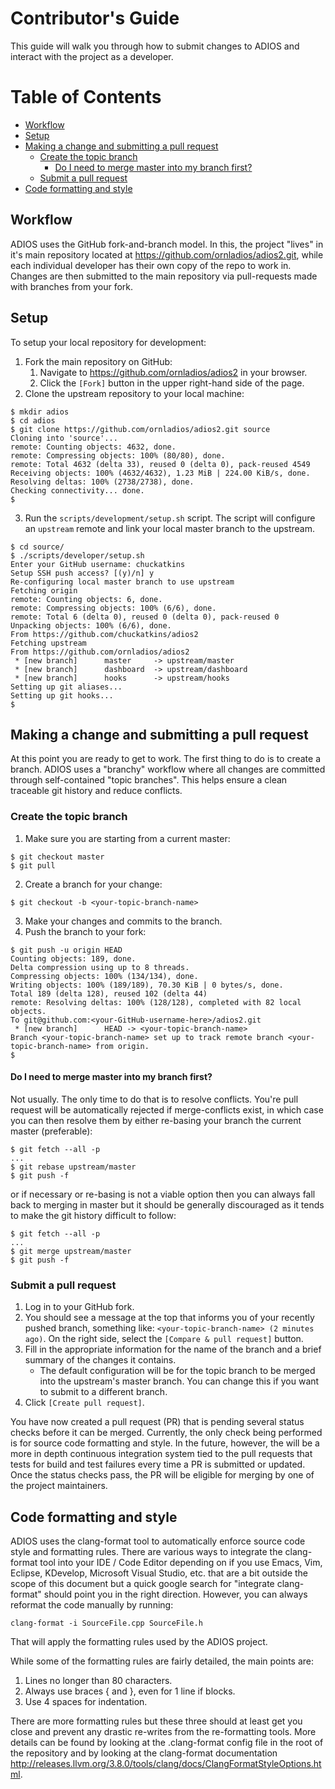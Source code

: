 # Contributor's Guide

This guide will walk you through how to submit changes to ADIOS and interact
with the project as a developer.

Table of Contents
=================

   * [Workflow](#workflow)
   * [Setup](#setup)
   * [Making a change and submitting a pull request](#making-a-change-and-submitting-a-pull-request)
      * [Create the topic branch](#create-the-topic-branch)
         * [Do I need to merge master into my branch first?](#do-i-need-to-merge-master-into-my-branch-first)
      * [Submit a pull request](#submit-a-pull-request)
   * [Code formatting and style](#code-formatting-and-style)

## Workflow
ADIOS uses the GitHub fork-and-branch model. In this, the project "lives" in it's main repository located at https://github.com/ornladios/adios2.git, while each individual developer has their own copy of the repo to work in.  Changes are then submitted to the main repository via pull-requests made with branches from your fork.

## Setup
To setup your local repository for development:

  1. Fork the main repository on GitHub:
     1. Navigate to https://github.com/ornladios/adios2 in your browser.
     1. Click the `[Fork]` button in the upper right-hand side of the page.
  2. Clone the upstream repository to your local machine:
```
$ mkdir adios
$ cd adios
$ git clone https://github.com/ornladios/adios2.git source
Cloning into 'source'...
remote: Counting objects: 4632, done.
remote: Compressing objects: 100% (80/80), done.
remote: Total 4632 (delta 33), reused 0 (delta 0), pack-reused 4549
Receiving objects: 100% (4632/4632), 1.23 MiB | 224.00 KiB/s, done.
Resolving deltas: 100% (2738/2738), done.
Checking connectivity... done.
$
```
  3. Run the `scripts/development/setup.sh` script.  The script will configure an `upstream` remote and link your local master branch to the upstream.
```
$ cd source/
$ ./scripts/developer/setup.sh 
Enter your GitHub username: chuckatkins
Setup SSH push access? [(y)/n] y
Re-configuring local master branch to use upstream
Fetching origin
remote: Counting objects: 6, done.
remote: Compressing objects: 100% (6/6), done.
remote: Total 6 (delta 0), reused 0 (delta 0), pack-reused 0
Unpacking objects: 100% (6/6), done.
From https://github.com/chuckatkins/adios2
Fetching upstream
From https://github.com/ornladios/adios2
 * [new branch]      master     -> upstream/master
 * [new branch]      dashboard  -> upstream/dashboard
 * [new branch]      hooks      -> upstream/hooks
Setting up git aliases...
Setting up git hooks...
$
```

## Making a change and submitting a pull request
At this point you are ready to get to work.  The first thing to do is to create a branch.  ADIOS uses a "branchy" workflow where all changes are committed through self-contained "topic branches".  This helps ensure a clean traceable git history and reduce conflicts.

### Create the topic branch

1. Make sure you are starting from a current master:
```
$ git checkout master
$ git pull
```
2. Create a branch for your change:
```
$ git checkout -b <your-topic-branch-name>
```
3. Make your changes and commits to the branch.
4. Push the branch to your fork:
```
$ git push -u origin HEAD
Counting objects: 189, done.
Delta compression using up to 8 threads.
Compressing objects: 100% (134/134), done.
Writing objects: 100% (189/189), 70.30 KiB | 0 bytes/s, done.
Total 189 (delta 128), reused 102 (delta 44)
remote: Resolving deltas: 100% (128/128), completed with 82 local objects.
To git@github.com:<your-GitHub-username-here>/adios2.git
 * [new branch]      HEAD -> <your-topic-branch-name>
Branch <your-topic-branch-name> set up to track remote branch <your-topic-branch-name> from origin.
$
```

#### Do I need to merge master into my branch first?
Not usually.  The only time to do that is to resolve conflicts.  You're pull request will be automatically rejected if merge-conflicts exist, in which case you can then resolve them by either re-basing your branch the current master (preferable):
```
$ git fetch --all -p
...
$ git rebase upstream/master
$ git push -f
```
or if necessary or re-basing is not a viable option then you can always fall back to merging in master but it should be generally discouraged as it tends to make the git history difficult to follow:
```
$ git fetch --all -p
...
$ git merge upstream/master
$ git push -f
```

### Submit a pull request
1. Log in to your GitHub fork.
2. You should see a message at the top that informs you of your recently pushed branch, something like: `<your-topic-branch-name> (2 minutes ago)`.  On the right side, select the `[Compare & pull request]` button.
3. Fill in the appropriate information for the name of the branch and a brief summary of the changes it contains.
   * The default configuration will be for the topic branch to be merged into the upstream's master branch.  You can change this if you want to submit to a different branch.
4. Click `[Create pull request]`.

You have now created a pull request (PR) that is pending several status checks before it can be merged.  Currently, the only check being performed is for source code formatting and style.  In the future, however, the will be a more in depth continuous integration system tied to the pull requests that tests for build and test failures every time a PR is submitted or updated.  Once the status checks pass, the PR will be eligible for merging by one of the project maintainers.

## Code formatting and style
ADIOS uses the clang-format tool to automatically enforce source code style and formatting rules.  There are various ways to integrate the clang-format tool into your IDE / Code Editor depending on if you use Emacs, Vim, Eclipse, KDevelop, Microsoft Visual Studio, etc. that are a bit outside the scope of this document but a quick google search for "integrate <insert-editor-here> clang-format" should point you in the right direction.  However, you can always reformat the code manually by running:
```
clang-format -i SourceFile.cpp SourceFile.h
```
That will apply the formatting rules used by the ADIOS project.

While some of the formatting rules are fairly detailed, the main points are:

1. Lines no longer than 80 characters.
1. Always use braces { and }, even for 1 line if blocks.
1. Use 4 spaces for indentation.

There are more formatting rules but these three should at least get you close and prevent any drastic re-writes from the re-formatting tools.  More details can be found by looking at the .clang-format config file in the root of the repository and by looking at the clang-format documentation http://releases.llvm.org/3.8.0/tools/clang/docs/ClangFormatStyleOptions.html.
